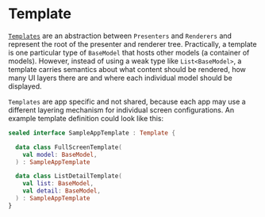 # Template

[`Templates`](https://github.com/amzn/app-platform/blob/main/presenter/public/src/commonMain/kotlin/software/amazon/app/platform/presenter/template/Template.kt)
are an abstraction between `Presenters` and `Renderers` and represent the root of the presenter and renderer tree.
Practically, a template is one particular type of `BaseModel` that hosts other models (a container of models).
However, instead of using a weak type like `List<BaseModel>`, a template carries semantics about what content should
be rendered, how many UI layers there are and where each individual model should be displayed.

`Templates` are app specific and not shared, because each app may use a different layering mechanism for individual
screen configurations. An example template definition could look like this:

```kotlin
sealed interface SampleAppTemplate : Template {

  data class FullScreenTemplate(
    val model: BaseModel,
  ) : SampleAppTemplate

  data class ListDetailTemplate(
    val list: BaseModel,
    val detail: BaseModel,
  ) : SampleAppTemplate
}
```

